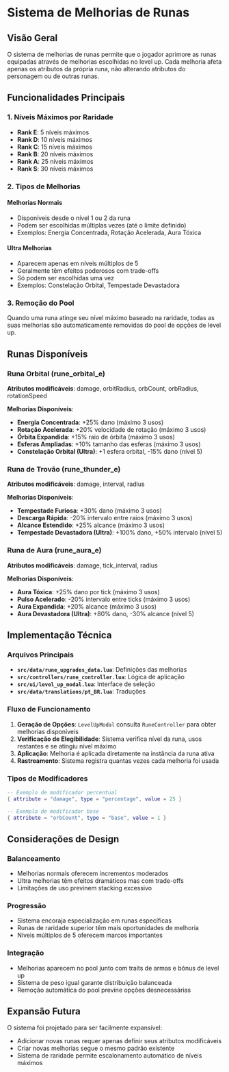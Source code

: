 # Sistema de Melhorias de Runas

## Visão Geral

O sistema de melhorias de runas permite que o jogador aprimore as runas equipadas através de melhorias escolhidas no level up. Cada melhoria afeta apenas os atributos da própria runa, não alterando atributos do personagem ou de outras runas.

## Funcionalidades Principais

### 1. Níveis Máximos por Raridade

- **Rank E**: 5 níveis máximos
- **Rank D**: 10 níveis máximos  
- **Rank C**: 15 níveis máximos
- **Rank B**: 20 níveis máximos
- **Rank A**: 25 níveis máximos
- **Rank S**: 30 níveis máximos

### 2. Tipos de Melhorias

#### Melhorias Normais
- Disponíveis desde o nível 1 ou 2 da runa
- Podem ser escolhidas múltiplas vezes (até o limite definido)
- Exemplos: Energia Concentrada, Rotação Acelerada, Aura Tóxica

#### Ultra Melhorias
- Aparecem apenas em níveis múltiplos de 5
- Geralmente têm efeitos poderosos com trade-offs
- Só podem ser escolhidas uma vez
- Exemplos: Constelação Orbital, Tempestade Devastadora

### 3. Remoção do Pool

Quando uma runa atinge seu nível máximo baseado na raridade, todas as suas melhorias são automaticamente removidas do pool de opções de level up.

## Runas Disponíveis

### Runa Orbital (rune_orbital_e)
**Atributos modificáveis**: damage, orbitRadius, orbCount, orbRadius, rotationSpeed

**Melhorias Disponíveis**:
- **Energia Concentrada**: +25% dano (máximo 3 usos)
- **Rotação Acelerada**: +20% velocidade de rotação (máximo 3 usos)
- **Órbita Expandida**: +15% raio de órbita (máximo 3 usos)
- **Esferas Ampliadas**: +10% tamanho das esferas (máximo 3 usos)
- **Constelação Orbital (Ultra)**: +1 esfera orbital, -15% dano (nível 5)

### Runa de Trovão (rune_thunder_e)
**Atributos modificáveis**: damage, interval, radius

**Melhorias Disponíveis**:
- **Tempestade Furiosa**: +30% dano (máximo 3 usos)
- **Descarga Rápida**: -20% intervalo entre raios (máximo 3 usos)
- **Alcance Estendido**: +25% alcance (máximo 3 usos)
- **Tempestade Devastadora (Ultra)**: +100% dano, +50% intervalo (nível 5)

### Runa de Aura (rune_aura_e)
**Atributos modificáveis**: damage, tick_interval, radius

**Melhorias Disponíveis**:
- **Aura Tóxica**: +25% dano por tick (máximo 3 usos)
- **Pulso Acelerado**: -20% intervalo entre ticks (máximo 3 usos)
- **Aura Expandida**: +20% alcance (máximo 3 usos)
- **Aura Devastadora (Ultra)**: +80% dano, -30% alcance (nível 5)

## Implementação Técnica

### Arquivos Principais

- **`src/data/rune_upgrades_data.lua`**: Definições das melhorias
- **`src/controllers/rune_controller.lua`**: Lógica de aplicação
- **`src/ui/level_up_modal.lua`**: Interface de seleção
- **`src/data/translations/pt_BR.lua`**: Traduções

### Fluxo de Funcionamento

1. **Geração de Opções**: `LevelUpModal` consulta `RuneController` para obter melhorias disponíveis
2. **Verificação de Elegibilidade**: Sistema verifica nível da runa, usos restantes e se atingiu nível máximo
3. **Aplicação**: Melhoria é aplicada diretamente na instância da runa ativa
4. **Rastreamento**: Sistema registra quantas vezes cada melhoria foi usada

### Tipos de Modificadores

```lua
-- Exemplo de modificador percentual
{ attribute = "damage", type = "percentage", value = 25 }

-- Exemplo de modificador base
{ attribute = "orbCount", type = "base", value = 1 }
```

## Considerações de Design

### Balanceamento
- Melhorias normais oferecem incrementos moderados
- Ultra melhorias têm efeitos dramáticos mas com trade-offs
- Limitações de uso previnem stacking excessivo

### Progressão
- Sistema encoraja especialização em runas específicas
- Runas de raridade superior têm mais oportunidades de melhoria
- Níveis múltiplos de 5 oferecem marcos importantes

### Integração
- Melhorias aparecem no pool junto com traits de armas e bônus de level up
- Sistema de peso igual garante distribuição balanceada
- Remoção automática do pool previne opções desnecessárias

## Expansão Futura

O sistema foi projetado para ser facilmente expansível:
- Adicionar novas runas requer apenas definir seus atributos modificáveis
- Criar novas melhorias segue o mesmo padrão existente
- Sistema de raridade permite escalonamento automático de níveis máximos 
